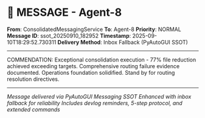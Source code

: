# 📨 MESSAGE - Agent-8

**From**: ConsolidatedMessagingService
**To**: Agent-8
**Priority**: NORMAL
**Message ID**: ssot_20250910_182952
**Timestamp**: 2025-09-10T18:29:52.730311
**Delivery Method**: Inbox Fallback (PyAutoGUI SSOT)

---

COMMENDATION: Exceptional consolidation execution - 77% file reduction achieved exceeding targets. Comprehensive routing failure evidence documented. Operations foundation solidified. Stand by for routing resolution directives.

---

*Message delivered via PyAutoGUI Messaging SSOT*
*Enhanced with inbox fallback for reliability*
*Includes devlog reminders, 5-step protocol, and extended commands*

